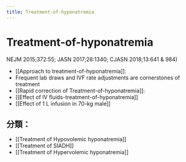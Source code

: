 ```yaml
---
title: Treatment-of-hyponatremia
---
```

# Treatment-of-hyponatremia

NEJM 2015;372:55; JASN 2017;28:1340; CJASN 2018;13:641 & 984)

* [[Approach to treatment-of-hyponatremia]]:
* Frequent lab draws and IVF rate adjustments are cornerstones of treatment
* [[Rapid correction of Treatment-of-hyponatremia]]: 
* [[Effect of IV fluids-treatment-of-hyponatremia]]
* [[Effect of 1 L infusion in 70-kg male]]

## 分類：
* [[Treatment of Hypovolemic hyponatremia]]
* [[Treatment of SIADH]] 
* [[Treatment of Hypervolemic hyponatremia]]
